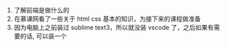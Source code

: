 1. 了解前端是做什么的
2. 在慕课网看了一些关于 html css 基本的知识，为接下来的课程做准备
3. 因为电脑上之前装过 sublime text3，所以就没装 vscode  了，之后如果有需要的话, 可以装一个